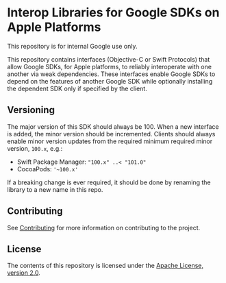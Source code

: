 # Interop Libraries for Google SDKs on Apple Platforms

This repository is for internal Google use only.

This repository contains interfaces (Objective-C or Swift Protocols) that allow Google SDKs, for
Apple platforms, to reliably interoperate with one another via weak dependencies. These interfaces
enable Google SDKs to depend on the features of another Google SDK while optionally installing the
dependent SDK only if specified by the client.

## Versioning

The major version of this SDK should always be 100. When a new interface is added, the minor version
should be incremented. Clients should always enable minor version updates from the required minimum
required minor version, `100.x`, e.g.:

- Swift Package Manager: `"100.x" ..< "101.0"`
- CocoaPods: `'~100.x'`

If a breaking change is ever required, it should be done by renaming the library to a new name in
this repo.

## Contributing

See [Contributing](CONTRIBUTING.md) for more information on contributing to the project.

## License

The contents of this repository is licensed under the
[Apache License, version 2.0](http://www.apache.org/licenses/LICENSE-2.0).
